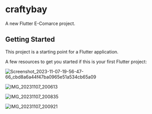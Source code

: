 # craftybay

A new Flutter E-Comarce project.

## Getting Started

This project is a starting point for a Flutter application.

A few resources to get you started if this is your first Flutter project:


![Screenshot_2023-11-07-19-56-47-66_cbd8a6a44f47ba0965e51a534cb65a09](https://github.com/Pranto-P/e-comarce/assets/134707955/30f3a8e5-1685-4544-8cf2-7c1c4a0a427b)

![IMG_20231107_200613](https://github.com/Pranto-P/e-comarce/assets/134707955/b60567c1-69a3-4d01-8619-a14e2d495174)

![IMG_20231107_200835](https://github.com/Pranto-P/e-comarce/assets/134707955/f60bd989-3c39-4656-bef6-b39ad8d6839d)

![IMG_20231107_200921](https://github.com/Pranto-P/e-comarce/assets/134707955/ec29ce4d-2ef0-49de-9916-a847d9803637)

